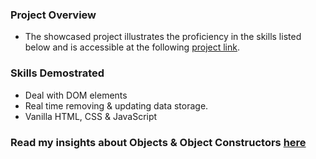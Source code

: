 ### Project Overview
 - The showcased project illustrates the proficiency in the skills listed below 
 and is accessible at the following [project link](https://kesava-karri.github.io/the-odin-project/projects/library/).

### Skills Demostrated
- Deal with DOM elements
- Real time removing & updating data storage.
- Vanilla HTML, CSS & JavaScript

### Read my insights about Objects & Object Constructors [here](https://www.showwcase.com/article/37714/day-12-intermediate-js-objects-and-object-constructors)